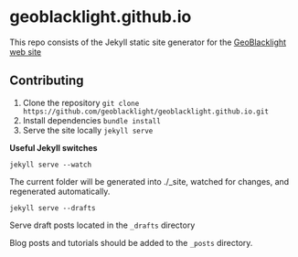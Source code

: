 # geoblacklight.github.io
This repo consists of the Jekyll static site generator for the [GeoBlacklight web site](http://geoblacklight.org)

## Contributing
1. Clone the repository
`git clone https://github.com/geoblacklight/geoblacklight.github.io.git`
1. Install dependencies
`bundle install`
1. Serve the site locally
`jekyll serve`

**Useful Jekyll switches**

```
jekyll serve --watch
```
The current folder will be generated into ./_site, watched for changes, and regenerated automatically.

```
jekyll serve --drafts
```

Serve draft posts located in the `_drafts` directory

Blog posts and tutorials should be added to the `_posts` directory.

